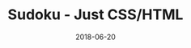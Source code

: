 ---
title: 'Sudoku - Just CSS/HTML'
description: 'Complete a sudoku puzzle without Javascript or server-side interaction.'
gametype: 'easy'
gameid: 95
date: 2018-06-20
tags: []
draft: false
type: 'games'
num19: [{'idx':1,'arr1':[1,2,3,4,5,6,7,8,9],'arr2':[1,2,3,4,5,6,7,8,9]},{'idx':2,'arr1':[1,2,3,4,5,6,7,8,9],'arr2':[1,2,3,4,5,6,7,8,9]},{'idx':3,'arr1':[1,2,3,4,5,6,7,8,9],'arr2':[1,2,3,4,5,6,7,8,9]},{'idx':4,'arr1':[1,2,3,4,5,6,7,8,9],'arr2':[1,2,3,4,5,6,7,8,9]},{'idx':5,'arr1':[1,2,3,4,5,6,7,8,9],'arr2':[1,2,3,4,5,6,7,8,9]},{'idx':6,'arr1':[1,2,3,4,5,6,7,8,9],'arr2':[1,2,3,4,5,6,7,8,9]},{'idx':7,'arr1':[1,2,3,4,5,6,7,8,9],'arr2':[1,2,3,4,5,6,7,8,9]},{'idx':8,'arr1':[1,2,3,4,5,6,7,8,9],'arr2':[1,2,3,4,5,6,7,8,9]},{'idx':9,'arr1':[1,2,3,4,5,6,7,8,9],'arr2':[1,2,3,4,5,6,7,8,9]}]
puzzle: [[8, 0, 0, 0, 0, 0, 0, 0, 5], [0, 0, 0, 6, 0, 7, 0, 0, 0], [0, 4, 0, 0, 0, 0, 0, 6, 0], [2, 6, 0, 9, 0, 4, 0, 8, 3], [0, 0, 0, 0, 8, 0, 0, 0, 0], [1, 0, 0, 0, 3, 0, 0, 0, 9], [0, 1, 0, 0, 4, 0, 0, 2, 0], [6, 5, 0, 2, 7, 9, 0, 4, 8], [0, 0, 2, 0, 0, 0, 5, 0, 0]]
layout: 'sudokucssstatic'
---